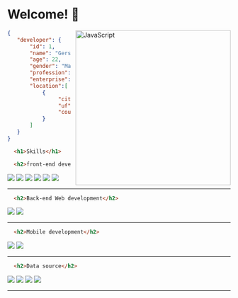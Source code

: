 # Welcome! 👋
<div>

<img src="https://media.tenor.com/rCaIUO0MP-EAAAAC/mario-pixel-art.gif" 
padding="10px" style="vertical-align:middle;margin-left:10px" width="350px" align="right" alt="JavaScript">

~~~json
{
   "developer": {
       "id": 1,
       "name": "Gerson Rangel Garcia",
       "age": 22,
       "gender": "Masculino",
       "profession": "full-stack developer",
       "enterprise": "Viceri-Seidor",
       "location":[
           {
                "city": "Praia Grande",
                "uf": "SP",
                "country": "Brasil"
           }
       ] 
   }
}
~~~
</div>

~~~html
  <h1>Skills</h1>
~~~

~~~html
  <h2>front-end development</h2>
~~~
<div> 
  <img src="https://img.shields.io/badge/HTML5-E34F26?style=for-the-badge&logo=html5&logoColor=white">
  <img src="https://img.shields.io/badge/CSS3-1572B6?style=for-the-badge&logo=css3&logoColor=white">
  <img src="https://img.shields.io/badge/JavaScript-323330?style=for-the-badge&logo=javascript&logoColor=F7DF1E">
  <img src="https://img.shields.io/badge/Bootstrap-563D7C?style=for-the-badge&logo=bootstrap&logoColor=white">
  <img src="https://img.shields.io/badge/Angular-DD0031?style=for-the-badge&logo=angular&logoColor=white">
  <img src="https://img.shields.io/badge/TypeScript-007ACC?style=for-the-badge&logo=typescript&logoColor=white">
</div>
<hr>

~~~html
  <h2>Back-end Web development</h2>
~~~
<div>
    <img src="https://img.shields.io/badge/.NET-5C2D91?style=for-the-badge&logo=.net&logoColor=white">
    <img src="https://img.shields.io/badge/Java-ED8B00?style=for-the-badge&logo=java&logoColor=whitewhite">
</div>
<hr>

~~~html
  <h2>Mobile development</h2>
~~~
<div> 
  <img src="https://img.shields.io/badge/Flutter-02569B?style=for-the-badge&logo=flutter&logoColor=white">
  <img src="https://img.shields.io/badge/Dart-0175C2?style=for-the-badge&logo=dart&logoColor=white">
</div>
<hr>

~~~html
  <h2>Data source</h2>
~~~
<div> 
  <img src="https://img.shields.io/badge/Oracle-F80000?style=for-the-badge&logo=Oracle&logoColor=white">
  <img src="https://img.shields.io/badge/Microsoft_SQL_Server-CC2927?style=for-the-badge&logo=microsoft-sql-server&logoColor=white">
  <img src="https://img.shields.io/badge/SQLite-07405E?style=for-the-badge&logo=sqlite&logoColor=white">
  <img src="https://img.shields.io/badge/MySQL-00000F?style=for-the-badge&logo=mysql&logoColor=white">
</div>
<hr>

<!-- div>
  ![Snake animation](https://github.com/Gerson172/Gerson172/blob/output/github-contribution-grid-snake.svg)
</div-->
